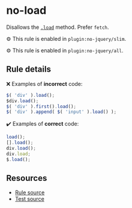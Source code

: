# no-load

Disallows the [`.load`](https://api.jquery.com/load/) method. Prefer `fetch`.

⚙️ This rule is enabled in `plugin:no-jquery/slim`.

⚙️ This rule is enabled in `plugin:no-jquery/all`.

## Rule details

❌ Examples of **incorrect** code:
```js
$( 'div' ).load();
$div.load();
$( 'div' ).first().load();
$( 'div' ).append( $( 'input' ).load() );
```

✔️ Examples of **correct** code:
```js
load();
[].load();
div.load();
div.load;
$.load();
```

## Resources

* [Rule source](/src/rules/no-load.js)
* [Test source](/tests/rules/no-load.js)

